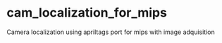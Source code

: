 # cam_localization_for_mips
Camera localization using apriltags port for mips with image adquisition
